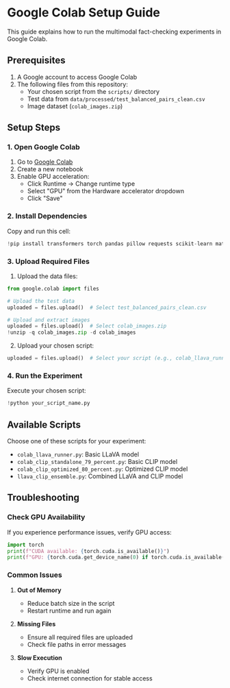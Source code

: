 # Google Colab Setup Guide

This guide explains how to run the multimodal fact-checking experiments in Google Colab.

## Prerequisites

1. A Google account to access Google Colab
2. The following files from this repository:
   - Your chosen script from the `scripts/` directory
   - Test data from `data/processed/test_balanced_pairs_clean.csv`
   - Image dataset (`colab_images.zip`)

## Setup Steps

### 1. Open Google Colab

1. Go to [Google Colab](https://colab.research.google.com/)
2. Create a new notebook
3. Enable GPU acceleration:
   - Click Runtime → Change runtime type
   - Select "GPU" from the Hardware accelerator dropdown
   - Click "Save"

### 2. Install Dependencies

Copy and run this cell:
```python
!pip install transformers torch pandas pillow requests scikit-learn matplotlib seaborn nltk
```

### 3. Upload Required Files

1. Upload the data files:
```python
from google.colab import files

# Upload the test data
uploaded = files.upload()  # Select test_balanced_pairs_clean.csv

# Upload and extract images
uploaded = files.upload()  # Select colab_images.zip
!unzip -q colab_images.zip -d colab_images
```

2. Upload your chosen script:
```python
uploaded = files.upload()  # Select your script (e.g., colab_llava_runner.py)
```

### 4. Run the Experiment

Execute your chosen script:
```python
!python your_script_name.py
```

## Available Scripts

Choose one of these scripts for your experiment:

- `colab_llava_runner.py`: Basic LLaVA model
- `colab_clip_standalone_79_percent.py`: Basic CLIP model
- `colab_clip_optimized_80_percent.py`: Optimized CLIP model
- `llava_clip_ensemble.py`: Combined LLaVA and CLIP model

## Troubleshooting

### Check GPU Availability
If you experience performance issues, verify GPU access:
```python
import torch
print(f"CUDA available: {torch.cuda.is_available()}")
print(f"GPU: {torch.cuda.get_device_name(0) if torch.cuda.is_available() else 'CPU'}")
```

### Common Issues

1. **Out of Memory**
   - Reduce batch size in the script
   - Restart runtime and run again

2. **Missing Files**
   - Ensure all required files are uploaded
   - Check file paths in error messages

3. **Slow Execution**
   - Verify GPU is enabled
   - Check internet connection for stable access 